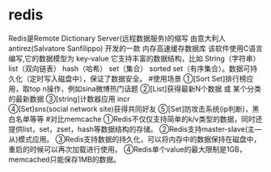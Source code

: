# redis
Redis是Remote Dictionary Server(远程数据服务)的缩写
由意大利人 antirez(Salvatore Sanfilippo)  开发的一款 内存高速缓存数据库
该软件使用C语言编写,它的数据模型为 key-value
它支持丰富的数据结构，比如 String（字符串）list（双向链表）  hash（哈希） set（集合） sorted set（有序集合）。数据可持久化（定时写入磁盘中），保证了数据安全。
#使用场景
①[Sort Set]排行榜应用，取top n操作，例如sina微博热门话题
②[List]获得最新N个数据 或 某个分类的最新数据
③[string]计数器应用 incr  
④[Set]sns(social network site)获得共同好友
⑤[Set]防攻击系统(ip判断)，黑白名单等等
#对比memcache
①Redis不仅仅支持简单的k/v类型的数据，同时还提供list，set，zset，hash等数据结构的存储。
②Redis支持master-slave(主—从)模式应用。
③Redis支持数据的持久化，可以将内存中的数据保持在磁盘中，重启的时候可以再次加载进行使用。
④Redis单个value的最大限制是1GB， memcached只能保存1MB的数据。
